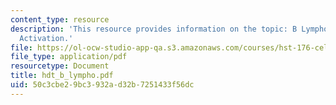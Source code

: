 ```yaml
---
content_type: resource
description: 'This resource provides information on the topic: B Lymphocyte Dev and
  Activation.'
file: https://ol-ocw-studio-app-qa.s3.amazonaws.com/courses/hst-176-cellular-and-molecular-immunology-fall-2005/50c3cbe29bc3932ad32b7251433f56dc_hdt_b_lympho.pdf
file_type: application/pdf
resourcetype: Document
title: hdt_b_lympho.pdf
uid: 50c3cbe2-9bc3-932a-d32b-7251433f56dc
---
```

